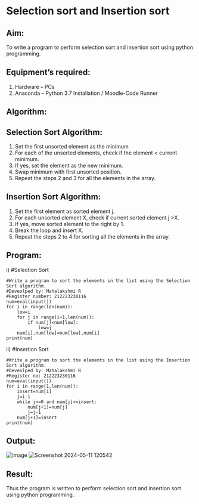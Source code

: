# Selection sort and Insertion sort
## Aim:
To write a program to perform selection sort and insertion sort using python programming.
## Equipment’s required:
1.	Hardware – PCs
2.	Anaconda – Python 3.7 Installation / Moodle-Code Runner
## Algorithm:
## Selection Sort Algorithm:
1.	Set the first unsorted element as the minimum
2.	For each of the unsorted elements, check if the element < current minimum.
3.	If yes, set the element as the new minimum.
4.	Swap minimum with first unsorted position.
5.	Repeat the steps 2 and 3 for all the elements in the array.
## Insertion Sort Algorithm:
1.	Set the first element as sorted element j.
2.	For each unsorted element X, check if current sorted element j >X.
3.	If yes, move sorted element to the right by 1.
4.	Break the loop and insert X.
5.	Repeat the steps 2 to 4 for sorting all the elements in the array.
## Program:
i)	#Selection Sort
```
#Write a program to sort the elements in the list using the Selection Sort algorithm.
#Deveolped by: Mahalakshmi R
#Register number: 212223230116
num=eval(input())
for i in range(len(num)):
    low=i
    for j in range(i+1,len(num)):
        if num[j]<num[low]:
            low=j
    num[i],num[low]=num[low],num[i]
print(num)

```
ii)	#Insertion Sort
```
#Write a program to sort the elements in the list using the Insertion Sort algorithm.
#Deveolped by: Mahalakshmi R
#Register no: 212223230116
num=eval(input())
for i in range(1,len(num)):
    insert=num[i]
    j=i-1
    while j>=0 and num[j]>=insert:
        num[j+1]=num[j]
        j=j-1
    num[j+1]=insert
print(num)

```

## Output:
![image](https://github.com/Mahalakshmi230/Sorting-Algorithms/assets/149365324/a056ee38-ddf3-44b0-bc93-839db57965f9)
![Screenshot 2024-05-11 120542](https://github.com/Mahalakshmi230/Sorting-Algorithms/assets/149365324/481e2f93-b097-4a18-9a8b-60cc5d481440)

## Result:
Thus the program is written to perform selection sort and insertion sort using python programming.

